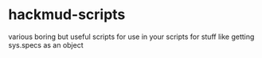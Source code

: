 # hackmud-scripts
various boring but useful scripts for use in your scripts for stuff like getting sys.specs as an object
